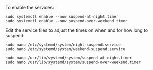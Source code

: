 To enable the services:

```
sudo systemctl enable --now suspend-at-night.timer
sudo systemctl enable --now suspend-over-weekend.timer
```

Edit the service files to adjust the times on when and for how long to suspend:

```
sudo nano /etc/systemd/system/night-suspend.service
sudo nano /etc/systemd/system/weekend-suspend.service

sudo nano /usr/lib/systemd/system/suspend-at-night.timer
sudo nano /usr/lib/systemd/system/suspend-over-weekend.timer
```
